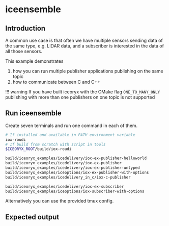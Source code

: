 # iceensemble

## Introduction

A common use case is that often we have multiple sensors sending data of the same type, e.g. LIDAR data, and a subscriber is interested in the data of all those sensors.

This example demonstrates

1. how you can run multiple publisher applications publishing on the same topic
2. how to communicate between C and C++

!!! warning
    If you have built iceoryx with the CMake flag `ONE_TO_MANY_ONLY` publishing with more than one publishers
    on one topic is not supported

## Run iceensemble

Create seven terminals and run one command in each of them.

```sh
# If installed and available in PATH environment variable
iox-roudi
# If build from scratch with script in tools
$ICEORYX_ROOT/build/iox-roudi

build/iceoryx_examples/icedelivery/iox-ex-publisher-helloworld
build/iceoryx_examples/icedelivery/iox-ex-publisher
build/iceoryx_examples/icedelivery/iox-ex-publisher-untyped
build/iceoryx_examples/iceoptions/iox-ex-publisher-with-options
build/iceoryx_examples/icedelivery_in_c/iox-c-publisher

build/iceoryx_examples/icedelivery/iox-ex-subscriber
build/iceoryx_examples/iceoptions/iox-subscriber-with-options
```

Alternatively you can use the provided tmux config.

## Expected output

<!-- add asciiema link here -->
